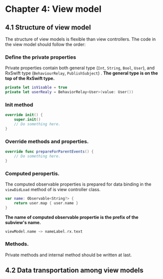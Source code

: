 # Chapter 4: View model

## 4.1 Structure of view model

The structure of view models is flexible than view controllers.
The code in the view model should follow the order:

### Define the private properties

Private properties contain both general type (`Int`, `String`, `Bool`, `User`), and RxSwift type (`BehaviourRelay`, `PublishSubject`) .
**The general type is on the top of the RxSwift type.**

```swift
private let isVisable = true
private let userRealy = BehaviorRelay<User>(value: User())
```


### Init method

```swift
override init() {
    super.init()
    // Do something here.
}
```

### Override methods and properties.

```swift
override func prepareForParentEvents() {
    // Do something here.
}
```
### Computed peropertis.

The computed observable properties is prepared for data binding in the `viewDidLoad` method of is view controller class.

```swift
var name: Observable<String?> {
    return user.map { user.name }
}
```

**The name of computed observable propertie is the prefix of the subview's name.**

```swift
viewModel.name ~> nameLabel.rx.text
```

### Methods.

Private methods and internal method should be written at last.

## 4.2 Data transportation among view models